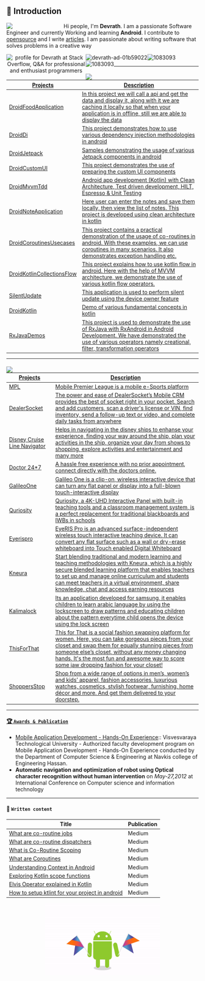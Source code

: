 <!-- ![squirrel](https://github.com/iamsinghashutosh/iamsinghashutosh/blob/main/squirrel.png) -->

## 👋 Introduction

<!--https://user-images.githubusercontent.com/5713670/87202985-820dcb80-c2b6-11ea-9f56-7ec461c497c3.gif-->
<img align='left' src='https://octodex.github.com/images/hula_loop_octodex03.gif' width='150"'>

Hi people, I'm **Devrath**. I am a passionate Software Engineer and currently Working and learning **Android**. I contribute to [opensource](https://stackoverflow.com/users/1083093/devrath) and I write [articles](https://medium.com/@devrath.dev595). I am passionate about writing software that solves problems in a creative way
</br>

<p align="center"><a href="https://stackoverflow.com/users/1083093/devrath"><img align="left" src="https://stackoverflow.com/users/flair/1083093.png" width="208" height="58" alt="profile for Devrath at Stack Overflow, Q&amp;A for professional and enthusiast programmers" title="profile for Devrath at Stack Overflow, Q&amp;A for professional and enthusiast programmers"></a>
<a href="https://linkedin.com/in/devrath-ad-01b59022" target="blank"><img align="left" src="https://img.shields.io/badge/LinkedIn-0077B5?style=for-the-badge&logo=linkedin&logoColor=white" alt="devrath-ad-01b59022" /></a>
<a href="https://stackoverflow.com/users/1083093" target="blank"><img align="left" src="https://img.shields.io/badge/Stack_Overflow-FE7A16?style=for-the-badge&logo=stack-overflow&logoColor=white" alt="1083093" />
<a href="https://medium.com/@devrath.dev595" target="blank"><img align="left" src="https://img.shields.io/badge/Medium-12100E?style=for-the-badge&logo=medium&logoColor=white" alt="1083093" />
</p>
  
</br>

---

#### <img align='left' src='https://img.shields.io/badge/GitHub-100000?style=for-the-badge&logo=github&logoColor=white' >

| Projects | Description |
| --- | --- |
| [DroidFoodApplication](https://github.com/devrath/DroidFoodApplication) | In this project we will call a api and get the data and display it, along with it we are caching it locally so that when your application is in offline, still we are able to display the data |
| [DroidDi](https://github.com/devrath/DroidDi) | This project demonstrates how to use various dependency injection methodologies in android |
| [DroidJetpack](https://github.com/devrath/DroidAndroidJetpack) | Samples demonstrating the usage of various Jetpack components in android |
| [DroidCustomUI](https://github.com/devrath/DroidCustomUi) | This project demonstrates the use of preparing the custom UI components |
| [DroidMvvmTdd](https://github.com/devrath/DroidMvvmTdd) | Android app development (Kotlin) with Clean Architecture, Test driven development, HILT, Espresso & Unit Testing |
 [DroidNoteApplication](https://github.com/devrath/DroidNoteApplication) | Here user can enter the notes and save them locally, then view the list of notes. This project is developed using clean architecture in kotlin |
| [DroidCoroutinesUsecases](https://github.com/devrath/DroidCoroutinesUsecases) | This project contains a practical demonstration of the usage of co-routines in android. With these examples, we can use coroutines in many scenarios. It also demonstrates exception handling etc. |
| [DroidKotlinCollectionsFlow](https://github.com/devrath/DroidKotlinCollectionsFlow) | This project explains how to use kotlin flow in android. Here with the help of MVVM architecture, we demonstrate the use of various kotlin flow operators. |
| [SilentUpdate](https://github.com/devrath/SilentUpdate) | This application is used to perform silent update using the device owner feature |
| [DroidKotlin](https://github.com/devrath/DroidKotlin) | Demo of various fundamental concepts in kotlin |
| [RxJavaDemos](https://github.com/devrath/RxJavaDemos) | This project is used to demonstrate the use of RxJava with RxAndroid in Android Development. We have demonstrated the use of various operators namely creational, filter, transformation operators |


---

#### <img align='left' src='https://img.shields.io/badge/Google_Play-414141?style=for-the-badge&logo=google-play&logoColor=white' >

| Projects | Description |
| --- | --- |
| [MPL](https://www.mpl.live/) | Mobile Premier League is a mobile e-Sports platform |
| [DealerSocket](https://play.google.com/store/apps/details?id=com.dealersocket.crm&hl=en_IN&gl=US) | The power and ease of DealerSocket’s Mobile CRM provides the best of socket right in your pocket. Search and add customers, scan a driver's license or VIN, find inventory, send a follow-up text or video, and complete daily tasks from anywhere |
| [Disney Cruise Line Navigator](https://play.google.com/store/apps/details?id=com.disney.cruise.sept_goo&hl=en_US) | Helps in navigating in the disney ships to enhanse your experience, finding your way around the ship, plan your activities in the ship, organize your day from shows to shopping, explore activities and entertainment and many more|
| [Doctor 24*7](https://play.google.com/store/apps/details?id=com.doctor247.patient&hl=en_US) | A hassle free experience with no prior appointment, connect directly with the doctors online. |
| [GalileoOne](https://en.cybernetyx.com/galileoonepage/) | Galileo One is a clip-on, wireless interactive device that can turn any flat panel or display into a full-blown touch-interactive display |
| [Quriosity](https://en.cybernetyx.com/quriositypage/) | Quriosity, a 4K-UHD Interactive Panel with built-in teaching tools and a classroom management system, is a perfect replacement for traditional blackboards and IWBs in schools|
| [Eyerispro](https://en.cybernetyx.com/eyerisproppage/) | EyeRIS Pro is an advanced surface-independent wireless touch interactive teaching device. It can convert any flat surface such as a wall or dry-erase whiteboard into Touch enabled Digital Whiteboard|
| [Kneura](https://play.google.com/store/apps/details?id=com.cnx.kneurateach&hl=en_US) | Start blending traditional and modern learning and teaching methodologies with Kneura, which is a highly secure blended learning platform that enables teachers to set up and manage online curriculum and students can meet teachers in a virtual environment, share knowledge, chat and access earning resources |
| [Kalimalock](https://www.youtube.com/watch?v=_ulqN586tgk) | Its an application developed for samsung, it enables children to learn arabic language by using the lockscreen to draw patterns and educating children about the pattern everytime child opens the device using the lock screen|
| [ThisForThat](https://play.google.com/store/apps/details?id=com.sparklin.tft&hl=en_US) | This for That is a social fashion swapping platform for women. Here, you can take gorgeous pieces from your closet and swap them for equally stunning pieces from someone else’s closet, without any money changing hands. It's the most fun and awesome way to score some jaw dropping fashion for your closet!|
| [ShoppersStop](https://play.google.com/store/apps/details?id=shoppersstop.shoppersstop&hl=en_US) | Shop from a wide range of options in men’s, women’s and kids’ apparel, fashion accessories, luxurious watches, cosmetics, stylish footwear, furnishing, home décor and more. And get them delivered to your doorstep. |

---

#### 🏆 ``Awards & Publication``

* [Mobile Application Development - Hands-On Experience](https://github.com/devrath/NavkisAndroid):: Visvesvaraya Technological University - Authorized faculty development program on Mobile Application Development - Hands-On Experience conducted by the Department of Computer Science & Engineering at Navkis college of Engineering Hassan.
* **Automatic navigation and optimization of robot using Optical character recognition without human intervention** on *May-27,2012* at International Conference on Computer science and information technology

---

#### 📝 ``Written content``

| Title | Publication |
| --- | --- |
| [What are co-routine jobs](https://medium.com/@devrath.dev595/what-are-co-routine-jobs-6313b0abacb9) | Medium |
| [What are co-routine dispatchers](https://medium.com/@devrath.dev595/what-are-co-routine-dispatchers-cafd4adae800) | Medium |
| [What is Co-Routine Scoping](https://medium.com/@devrath.dev595/what-is-co-routine-scoping-792a2552d067) | Medium |
| [What are Coroutines](https://medium.com/@devrath.dev595/what-are-coroutines-f85b20d4981d) | Medium |
| [Understanding Context in Android](https://medium.com/@devrath.dev595/understanding-context-in-android-15cbb6cc9b49) | Medium |
| [Exploring Kotlin scope functions](https://medium.com/@devrath.dev595/explaining-kotlin-scope-functions-277e597b6b31) | Medium |
| [Elvis Operator explained in Kotlin](https://medium.com/@devrath.dev595/elvis-operator-explained-in-kotlin-1d1a0ebf8307) | Medium |
| [How to setup ktlint for your project in android](https://medium.com/@devrath.dev595/how-to-setup-ktlint-for-your-project-in-android-ea7093ea908b) | Medium |




<p align="center"><img src="https://github.com/devrath/devrath/blob/master/images/android-kotlin.gif" height="190" width="300"/></p>
